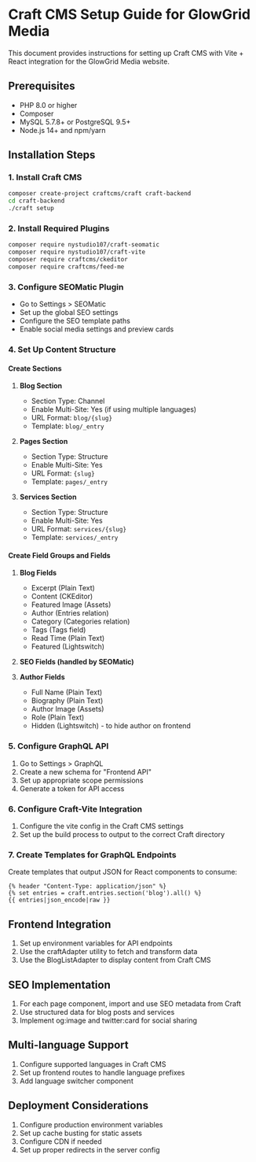 
# Craft CMS Setup Guide for GlowGrid Media

This document provides instructions for setting up Craft CMS with Vite + React integration for the GlowGrid Media website.

## Prerequisites

- PHP 8.0 or higher
- Composer
- MySQL 5.7.8+ or PostgreSQL 9.5+
- Node.js 14+ and npm/yarn

## Installation Steps

### 1. Install Craft CMS

```bash
composer create-project craftcms/craft craft-backend
cd craft-backend
./craft setup
```

### 2. Install Required Plugins

```bash
composer require nystudio107/craft-seomatic
composer require nystudio107/craft-vite
composer require craftcms/ckeditor
composer require craftcms/feed-me
```

### 3. Configure SEOMatic Plugin

- Go to Settings > SEOMatic
- Set up the global SEO settings
- Configure the SEO template paths
- Enable social media settings and preview cards

### 4. Set Up Content Structure

#### Create Sections

1. **Blog Section**
   - Section Type: Channel
   - Enable Multi-Site: Yes (if using multiple languages)
   - URL Format: `blog/{slug}`
   - Template: `blog/_entry`

2. **Pages Section**
   - Section Type: Structure
   - Enable Multi-Site: Yes
   - URL Format: `{slug}`
   - Template: `pages/_entry`

3. **Services Section**
   - Section Type: Structure
   - Enable Multi-Site: Yes
   - URL Format: `services/{slug}`
   - Template: `services/_entry`

#### Create Field Groups and Fields

1. **Blog Fields**
   - Excerpt (Plain Text)
   - Content (CKEditor)
   - Featured Image (Assets)
   - Author (Entries relation)
   - Category (Categories relation)
   - Tags (Tags field)
   - Read Time (Plain Text)
   - Featured (Lightswitch)

2. **SEO Fields (handled by SEOMatic)**

3. **Author Fields**
   - Full Name (Plain Text)
   - Biography (Plain Text)
   - Author Image (Assets)
   - Role (Plain Text)
   - Hidden (Lightswitch) - to hide author on frontend

### 5. Configure GraphQL API

1. Go to Settings > GraphQL
2. Create a new schema for "Frontend API"
3. Set up appropriate scope permissions
4. Generate a token for API access

### 6. Configure Craft-Vite Integration

1. Configure the vite config in the Craft CMS settings
2. Set up the build process to output to the correct Craft directory

### 7. Create Templates for GraphQL Endpoints

Create templates that output JSON for React components to consume:

```twig
{% header "Content-Type: application/json" %}
{% set entries = craft.entries.section('blog').all() %}
{{ entries|json_encode|raw }}
```

## Frontend Integration

1. Set up environment variables for API endpoints
2. Use the craftAdapter utility to fetch and transform data
3. Use the BlogListAdapter to display content from Craft CMS

## SEO Implementation

1. For each page component, import and use SEO metadata from Craft
2. Use structured data for blog posts and services
3. Implement og:image and twitter:card for social sharing

## Multi-language Support

1. Configure supported languages in Craft CMS
2. Set up frontend routes to handle language prefixes
3. Add language switcher component

## Deployment Considerations

1. Configure production environment variables
2. Set up cache busting for static assets
3. Configure CDN if needed
4. Set up proper redirects in the server config
